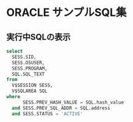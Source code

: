 # ORACLE サンプルSQL集

## 実行中SQLの表示
```SQL
select 
  SESS.SID,
  SESS.OSUSER,
  SESS.PROGRAM,
  SQL.SQL_TEXT
from
  V$SESSION SESS,
  V$SQLAREA SQL
where
      SESS.PREV_HASH_VALUE = SQL.hash_value
  and SESS.PREV_SQL_ADDR = SQL.address
  and SESS.STATUS = 'ACTIVE'
```
